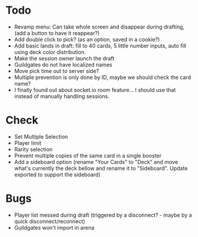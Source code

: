 # Todo
 * Revamp menu: Can take whole screen and disappear during drafting, (add a button to have it reappear?)
 * Add double click to pick? (as an option, saved in a cookie?)
 * Add basic lands in draft: fill to 40 cards, 5 little number inputs, auto fill using deck color distribution.
 * Make the session owner launch the draft
 * Guildgates do not have localized names
 * Move pick time out to server side?
 * Multiple prevention is only done by ID, maybe we should check the card name?
 * I finally found out about socket.io room feature... I should use that instead of manually handling sessions.
 
# Check
 * Set Multiple Selection
 * Player limit
 * Rarity selection
 * Prevent multiple copies of the same card in a single booster
 * Add a sideboard option (rename "Your Cards" to "Deck" and move what's currently the deck bellow and rename it to "Sideboard". Update exported to support the sideboard)
 
# Bugs
 * Player list messed during draft (triggered by a disconnect? - maybe by a quick disconnect/reconnect)
 * Guildgates won't import in arena